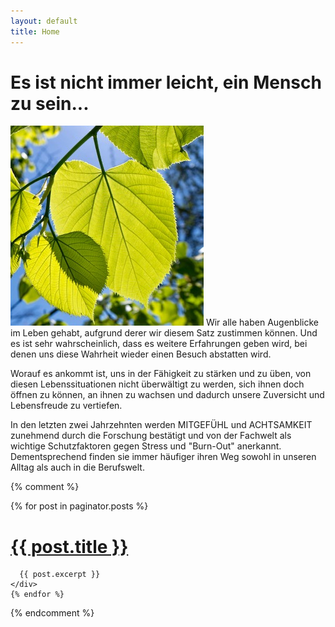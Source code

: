 ```yaml
---
layout: default
title: Home
---
```



<h1 class="space-below-1">Es ist nicht immer leicht, ein Mensch zu sein...</h1>


![Bild zur Home Page](/images/home.jpg)
Wir alle haben Augenblicke im Leben gehabt, aufgrund derer wir diesem Satz zustimmen können.
Und es ist sehr wahrscheinlich, dass es weitere Erfahrungen geben wird, bei denen uns diese Wahrheit wieder einen Besuch abstatten wird.

Worauf es ankommt ist, uns in der Fähigkeit zu stärken und zu üben, von diesen Lebenssituationen nicht überwältigt zu werden, sich ihnen doch öffnen zu können, an ihnen zu wachsen und dadurch unsere Zuversicht und Lebensfreude zu vertiefen.

In den letzten zwei Jahrzehnten werden MITGEFÜHL und ACHTSAMKEIT zunehmend durch die Forschung bestätigt und von der Fachwelt als wichtige Schutzfaktoren gegen Stress und "Burn-Out" anerkannt. Dementsprechend finden sie immer häufiger ihren Weg sowohl in unseren Alltag als auch in die Berufswelt.


{% comment %}
  <div class="posts">
    {% for post in paginator.posts %}
    <div class="post">
      <h1 class="post-title">
        <a href="{{ post.url }}">
          {{ post.title }}
        </a>
      </h1>

      {{ post.excerpt }}
    </div>
    {% endfor %}
  </div>
{% endcomment %}

